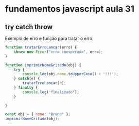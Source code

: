 # fundamentos javascript aula 31
## try catch throw

Exemplo de erro e função para tratar o erro

```javascript
function tratarErroLancar(erro) {
    throw new Error("erro inesperado", erro);
}

function imprimirNomeGritado(obj) {
    try {
        console.log(obj.name.toUpperCase() + '!!!');
    } catch(e) {
        tratarErroLancar(e);
    } finally {
        console.log('finalizado');
    }
    
}

const obj = { nome: "Bruno" };
imprimirNomeGritado(obj);
```